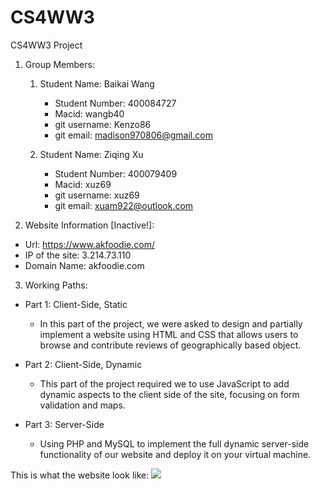 # CS4WW3
CS4WW3 Project

1. Group Members:
    1. Student Name: Baikai Wang
        - Student Number: 400084727
        - Macid: wangb40
        - git username: Kenzo86
        - git email: madison970806@gmail.com

    2. Student Name: Ziqing Xu
        - Student Number: 400079409
        - Macid: xuz69
        - git username: xuz69
        - git email: xuam922@outlook.com


2. Website Information [Inactive!]:
- Url: https://www.akfoodie.com/
- IP of the site: 3.214.73.110
- Domain Name: akfoodie.com

3. Working Paths:
- Part 1: Client-Side, Static
    - In this part of the project, we were asked to design and partially implement a website using HTML and CSS that allows users to browse and contribute reviews of geographically based object.

- Part 2: Client-Side, Dynamic
    - This part of the project required we to use JavaScript to add dynamic aspects to the client side of the site, focusing on form validation and maps.

- Part 3: Server-Side
    - Using PHP and MySQL to implement the full dynamic server-side functionality of our website and deploy it on your virtual machine.

This is what the website look like:
![](AKFoodie.png)

